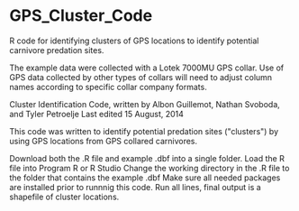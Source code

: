 # GPS_Cluster_Code
R code for identifying clusters of GPS locations to identify potential carnivore predation sites.

The example data were collected with a Lotek 7000MU GPS collar. Use of GPS data collected by other types of collars will need to adjust column names according to specific collar company formats.

Cluster Identification Code, written by Albon Guillemot, Nathan Svoboda, and Tyler Petroelje
Last edited 15 August, 2014

This code was written to identify potential predation sites ("clusters") by using GPS locations from GPS collared carnivores.

Download both the .R file and example .dbf into a single folder. 
Load the R file into Program R or R Studio
Change the working directory in the .R file to the folder that contains the example .dbf
Make sure all needed packages are installed prior to runnnig this code.
Run all lines, final output is a shapefile of cluster locations.
